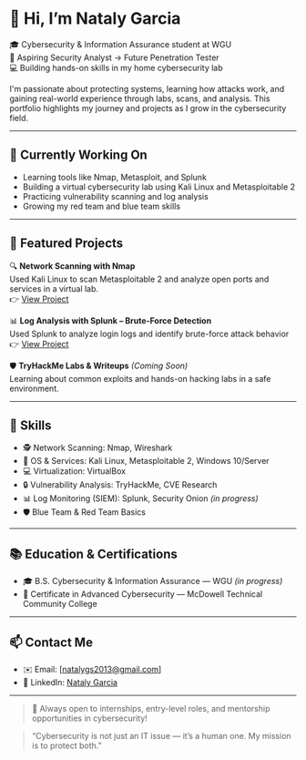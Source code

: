 # 👋 Hi, I’m Nataly Garcia

🎓 Cybersecurity & Information Assurance student at WGU  
🔐 Aspiring Security Analyst → Future Penetration Tester  
💻 Building hands-on skills in my home cybersecurity lab

I'm passionate about protecting systems, learning how attacks work, and gaining real-world experience through labs, scans, and analysis. This portfolio highlights my journey and projects as I grow in the cybersecurity field.

---

## 🚧 Currently Working On
- Learning tools like Nmap, Metasploit, and Splunk
- Building a virtual cybersecurity lab using Kali Linux and Metasploitable 2
- Practicing vulnerability scanning and log analysis
- Growing my red team and blue team skills

---

## 💼 Featured Projects

🔍 **Network Scanning with Nmap**  
Used Kali Linux to scan Metasploitable 2 and analyze open ports and services in a virtual lab.  
👉 [View Project](./network-scanning-nmap/README.md)

📊 **Log Analysis with Splunk – Brute-Force Detection**  
Used Splunk to analyze login logs and identify brute-force attack behavior  
👉 [View Project](./log-analysis-splunk/README.md)

🛡️ **TryHackMe Labs & Writeups** *(Coming Soon)*  
Learning about common exploits and hands-on hacking labs in a safe environment.

---

## 🧠 Skills
- 🕵️ Network Scanning: Nmap, Wireshark
- 🐧 OS & Services: Kali Linux, Metasploitable 2, Windows 10/Server
- 💻 Virtualization: VirtualBox
- 🔒 Vulnerability Analysis: TryHackMe, CVE Research
- 📊 Log Monitoring (SIEM): Splunk, Security Onion *(in progress)*
- 🛡️ Blue Team & Red Team Basics

---

## 📚 Education & Certifications
- 🎓 B.S. Cybersecurity & Information Assurance — WGU *(in progress)*
- 🧾 Certificate in Advanced Cybersecurity — McDowell Technical Community College

---

## 📫 Contact Me
- ✉️ Email: [natalygs2013@gmail.com]
- 💼 LinkedIn: [Nataly Garcia](https://www.linkedin.com/in/nataly-garcia-santiago-0b20b6282)

---

> 💬 Always open to internships, entry-level roles, and mentorship opportunities in cybersecurity!



> “Cybersecurity is not just an IT issue — it’s a human one. My mission is to protect both.”  
